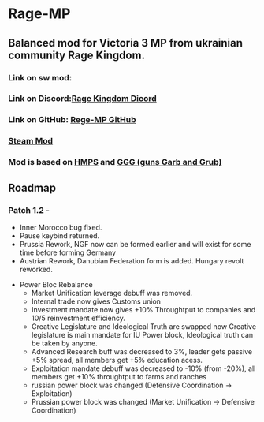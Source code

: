 # Rage-MP

## Balanced mod for Victoria 3 MP from ukrainian community Rage Kingdom.
### Link on sw mod:
### Link on Discord:[Rage Kingdom Dicord](https://discord.gg/rkingdom)
### Link on GitHub: [Rege-MP GitHub](https://github.com/KreKEP1/Rage-MP)
### [Steam Mod](https://steamcommunity.com/sharedfiles/filedetails/?id=3417399522)
### Mod is based on [HMPS](https://steamcommunity.com/sharedfiles/filedetails/?id=3325961657&searchtext=HMPS) and [GGG (guns Garb and Grub)](https://steamcommunity.com/sharedfiles/filedetails/?id=2968644620&searchtext=Guns)
## Roadmap 

### Patch 1.2 -
- Inner Morocco bug fixed.
- Pause keybind returned.
- Prussia Rework, NGF now can be formed earlier and will exist for some time before forming Germany
- Austrian Rework, Danubian Federation form is added. Hungary revolt reworked. 
* Power Bloc Rebalance 
  * Market Unification leverage debuff was removed. 
  * Internal trade now gives Customs union
  * Investment mandate now gives +10% Throughtput to companies and 10/5 reinvestment efficiency.
  * Creative Legislature and Ideological Truth are swapped now Creative legislature is main mandate for IU Power block, Ideological truth can be taken by anyone.
  * Advanced Research buff was decreased to 3%, leader gets passive +5% spread, all members get +5% education acess.
  * Exploitation mandate debuff was decreased to -10% (from -20%), all members get +10% throughtput to farms and ranches
  * russian power block was changed (Defensive Coordination -> Exploitation)
  * Prussian power block was changed (Market Unification -> Defensive Coordination)
